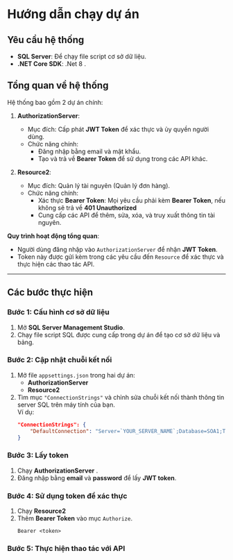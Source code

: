 ﻿# Hướng dẫn chạy dự án

## Yêu cầu hệ thống

- **SQL Server**: Để chạy file script cơ sở dữ liệu.
- **.NET Core SDK**: .Net 8 .
## Tổng quan về hệ thống

Hệ thống bao gồm 2 dự án chính:  
1. **AuthorizationServer**:  
   - Mục đích: Cấp phát **JWT Token** để xác thực và ủy quyền người dùng.  
   - Chức năng chính:
     - Đăng nhập bằng email và mật khẩu.
     - Tạo và trả về **Bearer Token** để sử dụng trong các API khác.

2. **Resource2**:  
   - Mục đích: Quản lý tài nguyên (Quản lý đơn hàng).  
   - Chức năng chính:
     - Xác thực **Bearer Token**: Mọi yêu cầu phải kèm **Bearer Token**, nếu không sẽ trả về **401 Unauthorized**
     - Cung cấp các API để thêm, sửa, xóa, và truy xuất thông tin tài nguyên.

**Quy trình hoạt động tổng quan**:  
- Người dùng đăng nhập vào `AuthorizationServer` để nhận **JWT Token**.  
- Token này được gửi kèm trong các yêu cầu đến `Resource` để xác thực và thực hiện các thao tác API.
---
## Các bước thực hiện

### Bước 1: Cấu hình cơ sở dữ liệu
1. Mở **SQL Server Management Studio**.
2. Chạy file script SQL được cung cấp trong dự án để tạo cơ sở dữ liệu và bảng.

### Bước 2: Cập nhật chuỗi kết nối
1. Mở file `appsettings.json` trong hai dự án:
   - **AuthorizationServer**
   - **Resource2**
2. Tìm mục `"ConnectionStrings"` và chỉnh sửa chuỗi kết nối thành thông tin server SQL trên máy tính của bạn.  
   Ví dụ:
   ```json
   "ConnectionStrings": {
       "DefaultConnection": "Server=`YOUR_SERVER_NAME`;Database=SOA1;Trusted_Connection=yes;MultipleActiveResultSets=true;TrustServerCertificate=Yes"
   }
### Bước 3: Lấy token
1. Chạy **AuthorizationServer** .
2. Đăng nhập bằng **email** và **password** để lấy **JWT token**.

### Bước 4: Sử dụng token để xác thực
1. Chạy **Resource2**
2. Thêm **Bearer Token** vào mục `Authorize`.
   ```text
   Bearer <token>
   ```
### Bước 5: Thực hiện thao tác với API
